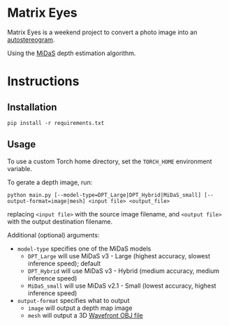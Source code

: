# Matrix Eyes

Matrix Eyes is a weekend project to convert a photo image into an [autostereogram](https://en.wikipedia.org/wiki/Autostereogram).

Using the [MiDaS](https://arxiv.org/abs/1907.01341) depth estimation algorithm.

# Instructions

## Installation

```shell
pip install -r requirements.txt
```

## Usage

To use a custom Torch home directory, set the `TORCH_HOME` environment variable.

To gerate a depth image, run:

```shell
python main.py [--model-type=DPT_Large|DPT_Hybrid|MiDaS_small] [--output-format=image|mesh] <input file> <output_file>
```

replacing `<input file>` with the source image filename, and `<output file>` with the output destination filename.

Additional (optional) arguments:

* `model-type` specifies one of the MiDaS models
    * `DPT_Large` will use MiDaS v3 - Large (highest accuracy, slowest inference speed); default
    * `DPT_Hybrid` will use MiDaS v3 - Hybrid (medium accuracy, medium inference speed)
    * `MiDaS_small` will use MiDaS v2.1 - Small (lowest accuracy, highest inference speed)
* `output-format` specifies what to output
    * `image` will output a depth map image
    * `mesh` will output a 3D [Wavefront OBJ file](https://en.wikipedia.org/wiki/Wavefront_.obj_file)
